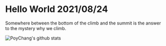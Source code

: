 # Hello World 2021/08/24

Somewhere between the bottom of the climb and the summit is the answer to the mystery why we climb.

![PoyChang's github stats](https://github-readme-stats.vercel.app/api?username=poychang&show_icons=true&theme=dracula)
